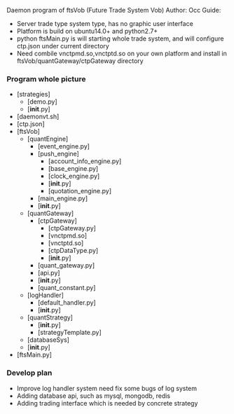 Daemon program of ftsVob (Future Trade System Vob)
Author: Occ
Guide:
* Server trade type system type, has no graphic user interface
* Platform is build on ubuntu14.0+ and python2.7+
* python ftsMain.py is will starting whole trade system, and will configure ctp.json under current directory
* Need combile vnctpmd.so,vnctptd.so on your own platform and install in ftsVob/quantGateway/ctpGateway directory

### Program whole picture

 * [strategies]
   * [demo.py]
   * [__init__.py]
 * [daemonvt.sh]
 * [ctp.json]
 * [ftsVob]
   * [quantEngine]
     * [event_engine.py]
     * [push_engine]
       * [account_info_engine.py]
       * [base_engine.py]
       * [clock_engine.py]
       * [__init__.py]
       * [quotation_engine.py]
     * [main_engine.py]
     * [__init__.py]
   * [quantGateway]
     * [ctpGateway]
       * [ctpGateway.py]
       * [vnctpmd.so]
       * [vnctptd.so]
       * [ctpDataType.py]
       * [__init__.py]
     * [quant_gateway.py]
     * [api.py]
     * [__init__.py]
     * [quant_constant.py]
   * [logHandler]
     * [default_handler.py]
     * [__init__.py]
   * [quantStrategy]
     * [__init__.py]
     * [strategyTemplate.py]
   * [databaseSys]
   * [__init__.py]
 * [ftsMain.py]

### Develop plan
* Improve log handler system need fix some bugs of log system
* Adding database api, such as mysql, mongodb, redis
* Adding trading interface which is needed by concrete strategy

